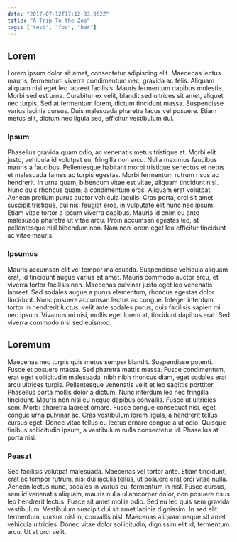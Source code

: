 ```yaml
---
date: "2017-07-12T17:12:33.962Z"
title: "A Trip To the Zoo"
tags: ["test", "foo", "bar"]
---
```


## Lorem
Lorem ipsum dolor sit amet, consectetur adipiscing elit. Maecenas lectus mauris, fermentum viverra condimentum nec, gravida ac felis. Aliquam aliquam nisi eget leo laoreet facilisis. Mauris fermentum dapibus molestie. Morbi sed est urna. Curabitur ex velit, blandit sed ultrices sit amet, aliquet nec turpis. Sed at fermentum lorem, dictum tincidunt massa. Suspendisse varius lacinia cursus. Duis malesuada pharetra lacus vel posuere. Etiam metus elit, dictum nec ligula sed, efficitur vestibulum dui.

### Ipsum
Phasellus gravida quam odio, ac venenatis metus tristique at. Morbi elit justo, vehicula id volutpat eu, fringilla non arcu. Nulla maximus faucibus mauris a faucibus. Pellentesque habitant morbi tristique senectus et netus et malesuada fames ac turpis egestas. Morbi fermentum rutrum risus ac hendrerit. In urna quam, bibendum vitae est vitae, aliquam tincidunt nisl. Nunc quis rhoncus quam, a condimentum eros. Aliquam erat volutpat. Aenean pretium purus auctor vehicula iaculis. Cras porta, orci sit amet suscipit tristique, dui nisl feugiat eros, in vulputate elit nunc nec ipsum. Etiam vitae tortor a ipsum viverra dapibus. Mauris id enim eu ante malesuada pharetra ut vitae arcu. Proin accumsan egestas leo, at pellentesque nisl bibendum non. Nam non lorem eget leo efficitur tincidunt ac vitae mauris.

### Ipsumus
Mauris accumsan elit vel tempor malesuada. Suspendisse vehicula aliquam erat, id tincidunt augue varius sit amet. Mauris commodo auctor arcu, et viverra tortor facilisis non. Maecenas pulvinar justo eget leo venenatis laoreet. Sed sodales augue a purus elementum, rhoncus egestas dolor tincidunt. Nunc posuere accumsan lectus ac congue. Integer interdum, tortor in hendrerit luctus, velit ante sodales purus, quis facilisis sapien mi nec ipsum. Vivamus mi nisi, mollis eget lorem at, tincidunt dapibus erat. Sed viverra commodo nisl sed euismod.

## Loremum
Maecenas nec turpis quis metus semper blandit. Suspendisse potenti. Fusce et posuere massa. Sed pharetra mattis massa. Fusce condimentum, erat eget sollicitudin malesuada, nibh nibh rhoncus diam, eget sodales erat arcu ultrices turpis. Pellentesque venenatis velit et leo sagittis porttitor. Phasellus porta mollis dolor a dictum. Nunc interdum leo nec fringilla tincidunt. Mauris non nisi eu neque dapibus convallis. Fusce ut ultricies sem. Morbi pharetra laoreet ornare. Fusce congue consequat nisi, eget congue urna pulvinar ac. Cras vestibulum lorem ligula, a hendrerit tellus cursus eget. Donec vitae tellus eu lectus ornare congue a ut odio. Quisque finibus sollicitudin ipsum, a vestibulum nulla consectetur id. Phasellus at porta nisi.

### Peaszt
Sed facilisis volutpat malesuada. Maecenas vel tortor ante. Etiam tincidunt, erat ac tempor rutrum, nisi dui iaculis tellus, ut posuere erat orci vitae nulla. Aenean lectus nunc, sodales in varius eu, fermentum in nisl. Fusce cursus, sem id venenatis aliquam, mauris nulla ullamcorper dolor, non posuere risus leo hendrerit lectus. Fusce sit amet mollis odio. Sed eu leo quis sem gravida vestibulum. Vestibulum suscipit dui sit amet lacinia dignissim. In sed elit fermentum, cursus nisl in, convallis nisl. Maecenas aliquam neque sit amet vehicula ultricies. Donec vitae dolor sollicitudin, dignissim elit id, fermentum arcu. Ut at orci velit.
